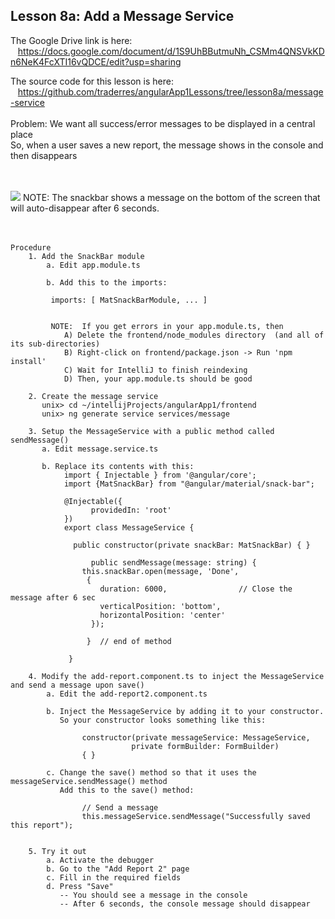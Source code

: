 Lesson 8a:  Add a Message Service
---------------------------------
The Google Drive link is here:<br>
&nbsp;&nbsp;&nbsp;https://docs.google.com/document/d/1S9UhBButmuNh_CSMm4QNSVkKDn6NeK4FcXTI16vQDCE/edit?usp=sharing
      

The source code for this lesson is here:<br>
&nbsp;&nbsp;&nbsp;https://github.com/traderres/angularApp1Lessons/tree/lesson8a/message-service
<br>
<br>
Problem: We want all success/error messages to be displayed in a central place<br>
So, when a user saves a new report, the message shows in the console and then disappears<br>
<br>
<br>
 


![](https://lh3.googleusercontent.com/6KjDUfv4ZYcKJJun_WlQ7GXjHgiRTfJ3LrhiFqYNG5Wt4PElVa9AP0u-3lui6ozRRfjdaAs0uSHiqJFC8rd2nWXfy6IV1Zz2ns1GA0_wDSzHpblr80oxp2C4gmQ3PBbag8H3TVPs)
NOTE: The snackbar shows a message on the bottom of the screen that will auto-disappear after 6 seconds.
<br>
<br>
<br>


```
Procedure
    1. Add the SnackBar module
        a. Edit app.module.ts

        b. Add this to the imports:

         imports: [ MatSnackBarModule, ... ]

         
         NOTE:  If you get errors in your app.module.ts, then
            A) Delete the frontend/node_modules directory  (and all of its sub-directories)
            B) Right-click on frontend/package.json -> Run 'npm install'
            C) Wait for IntelliJ to finish reindexing
            D) Then, your app.module.ts should be good

    2. Create the message service
       unix> cd ~/intellijProjects/angularApp1/frontend
       unix> ng generate service services/message

    3. Setup the MessageService with a public method called sendMessage()
       a. Edit message.service.ts

       b. Replace its contents with this:
            import { Injectable } from '@angular/core';
            import {MatSnackBar} from "@angular/material/snack-bar";
        
            @Injectable({
                  providedIn: 'root'
            })
            export class MessageService {
        
              public constructor(private snackBar: MatSnackBar) { }
        
                  public sendMessage(message: string) {
                this.snackBar.open(message, 'Done',
                 {
                    duration: 6000,                // Close the message after 6 sec
                    verticalPosition: 'bottom',
                    horizontalPosition: 'center'
                  });
        
                 }  // end of method
        
             }

    4. Modify the add-report.component.ts to inject the MessageService and send a message upon save()
        a. Edit the add-report2.component.ts

        b. Inject the MessageService by adding it to your constructor.
           So your constructor looks something like this:
		
                constructor(private messageService: MessageService,
                           private formBuilder: FormBuilder)
                { }

        c. Change the save() method so that it uses the messageService.sendMessage() method
           Add this to the save() method:

                // Send a message 
                this.messageService.sendMessage("Successfully saved this report");
            

    5. Try it out
        a. Activate the debugger
        b. Go to the "Add Report 2" page
        c. Fill in the required fields
        d. Press "Save"
           -- You should see a message in the console
           -- After 6 seconds, the console message should disappear


```
